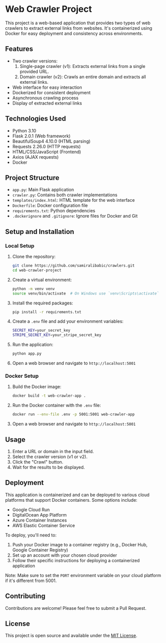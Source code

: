 # Web Crawler Project

This project is a web-based application that provides two types of web crawlers to extract external links from websites. It's containerized using Docker for easy deployment and consistency across environments.

## Features

- Two crawler versions:
  1. Single-page crawler (v1): Extracts external links from a single provided URL.
  2. Domain crawler (v2): Crawls an entire domain and extracts all external links.
- Web interface for easy interaction
- Dockerized for consistent deployment
- Asynchronous crawling process
- Display of extracted external links

## Technologies Used

- Python 3.10
- Flask 2.0.1 (Web framework)
- BeautifulSoup4 4.10.0 (HTML parsing)
- Requests 2.26.0 (HTTP requests)
- HTML/CSS/JavaScript (Frontend)
- Axios (AJAX requests)
- Docker

## Project Structure

- `app.py`: Main Flask application
- `crawler.py`: Contains both crawler implementations
- `templates/index.html`: HTML template for the web interface
- `Dockerfile`: Docker configuration file
- `requirements.txt`: Python dependencies
- `.dockerignore` and `.gitignore`: Ignore files for Docker and Git

## Setup and Installation

### Local Setup

1. Clone the repository:
   ```sh
   git clone https://github.com/samiralibabic/crawlers.git
   cd web-crawler-project
   ```

2. Create a virtual environment:
   ```sh
   python -m venv venv
   source venv/bin/activate  # On Windows use `venv\Scripts\activate`
   ```

3. Install the required packages:
   ```sh
   pip install -r requirements.txt
   ```

4. Create a `.env` file and add your environment variables:
   ```sh
   SECRET_KEY=your_secret_key
   STRIPE_SECRET_KEY=your_stripe_secret_key
   ```

5. Run the application:
   ```sh
   python app.py
   ```

6. Open a web browser and navigate to `http://localhost:5001`

### Docker Setup

1. Build the Docker image:
   ```sh
   docker build -t web-crawler-app .
   ```

2. Run the Docker container with the `.env` file:
   ```sh
   docker run --env-file .env -p 5001:5001 web-crawler-app
   ```

3. Open a web browser and navigate to `http://localhost:5001`

## Usage

1. Enter a URL or domain in the input field.
2. Select the crawler version (v1 or v2).
3. Click the "Crawl" button.
4. Wait for the results to be displayed.

## Deployment

This application is containerized and can be deployed to various cloud platforms that support Docker containers. Some options include:

- Google Cloud Run
- DigitalOcean App Platform
- Azure Container Instances
- AWS Elastic Container Service

To deploy, you'll need to:

1. Push your Docker image to a container registry (e.g., Docker Hub, Google Container Registry)
2. Set up an account with your chosen cloud provider
3. Follow their specific instructions for deploying a containerized application

Note: Make sure to set the `PORT` environment variable on your cloud platform if it's different from 5001.

## Contributing

Contributions are welcome! Please feel free to submit a Pull Request.

## License

This project is open source and available under the [MIT License](LICENSE).
